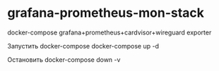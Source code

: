 # grafana-prometheus-mon-stack
docker-compose grafana+prometheus+cardvisor+wireguard exporter


Запустить docker-compose
docker-compose up -d


Остановить
docker-compose down -v
